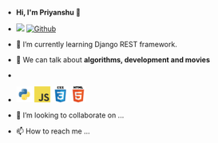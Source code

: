 - **Hi, I'm Priyanshu** :wave:
- ![](https://komarev.com/ghpvc/?username=gitnoober) [![Github](https://img.shields.io/github/followers/gitnoober?label=Follow&style=social)](https://github.com/gitnoober)

- 🌱 I’m currently learning Django REST framework.
- :speech_balloon: We can talk about **algorithms, development and movies**
- 
- <img height="32" width="32" src="https://raw.githubusercontent.com/github/explore/80688e429a7d4ef2fca1e82350fe8e3517d3494d/topics/python/python.png" /> <img height="32" width="32" src="https://raw.githubusercontent.com/github/explore/80688e429a7d4ef2fca1e82350fe8e3517d3494d/topics/javascript/javascript.png" /> <img height="32" width="32" src="https://raw.githubusercontent.com/github/explore/80688e429a7d4ef2fca1e82350fe8e3517d3494d/topics/CSS/CSS.png" /> <img height="32" width="32" src="https://raw.githubusercontent.com/github/explore/80688e429a7d4ef2fca1e82350fe8e3517d3494d/topics/html/html.png" />

- 💞️ I’m looking to collaborate on ...
- 📫 How to reach me ...

<!---
gitnoober/gitnoober is a ✨ special ✨ repository because its `README.md` (this file) appears on your GitHub profile.
You can click the Preview link to take a look at your changes.
--->

